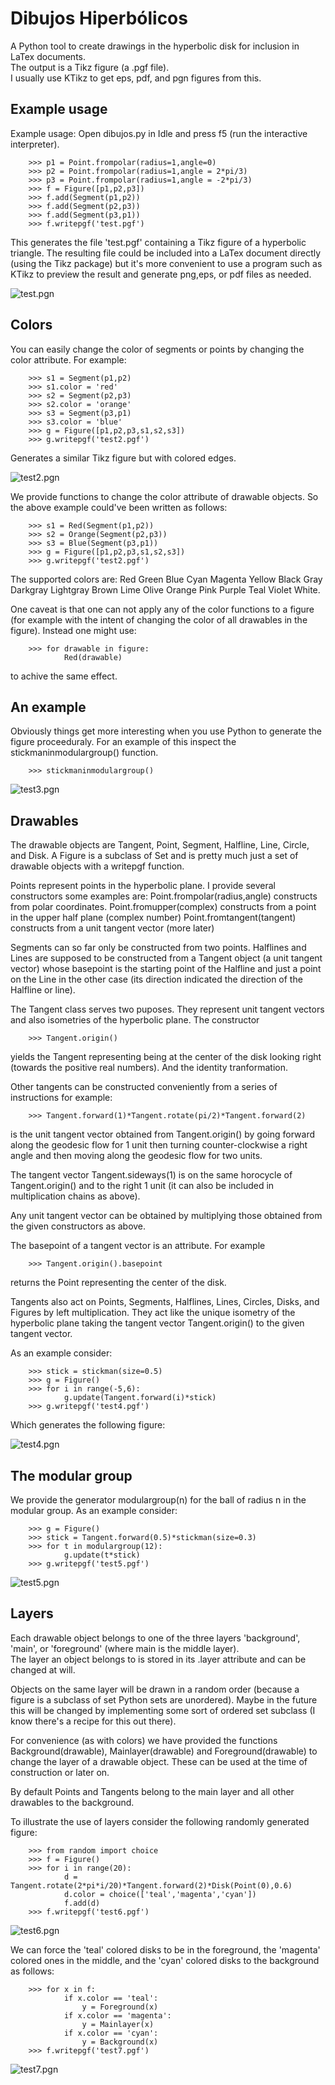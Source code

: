 # Dibujos Hiperbólicos
A Python tool to create drawings in the hyperbolic disk for inclusion in LaTex documents.  
The output is a Tikz figure (a .pgf file).  
I usually use KTikz to get eps, pdf, and pgn figures from this.

## Example usage

 Example usage:
 Open dibujos.py in Idle and press f5 (run the interactive interpreter).
 
        >>> p1 = Point.frompolar(radius=1,angle=0)
        >>> p2 = Point.frompolar(radius=1,angle = 2*pi/3)
        >>> p3 = Point.frompolar(radius=1,angle = -2*pi/3)
        >>> f = Figure([p1,p2,p3])
        >>> f.add(Segment(p1,p2))
        >>> f.add(Segment(p2,p3))
        >>> f.add(Segment(p3,p1))
        >>> f.writepgf('test.pgf')

 This generates the file 'test.pgf' containing a Tikz figure of a hyperbolic triangle.
 The resulting file could be included into a LaTex document directly (using the Tikz package) but 
 it's more convenient to use a program such as KTikz to preview the result and generate png,eps, or pdf files as needed.
 
 ![test.pgn](/test.png)
 
## Colors
 
 You can easily change the color of segments or points by changing the color attribute.
 For example:
 
        >>> s1 = Segment(p1,p2)
        >>> s1.color = 'red'
        >>> s2 = Segment(p2,p3)
        >>> s2.color = 'orange'
        >>> s3 = Segment(p3,p1)
        >>> s3.color = 'blue'
        >>> g = Figure([p1,p2,p3,s1,s2,s3])
        >>> g.writepgf('test2.pgf')

 Generates a similar Tikz figure but with colored edges.

 ![test2.pgn](/test2.png)

 We provide functions to change the color attribute of drawable objects.  So the above example could've been written as follows:

        >>> s1 = Red(Segment(p1,p2))
        >>> s2 = Orange(Segment(p2,p3))
        >>> s3 = Blue(Segment(p3,p1))
        >>> g = Figure([p1,p2,p3,s1,s2,s3])
        >>> g.writepgf('test2.pgf')

 The supported colors are:  Red Green Blue Cyan Magenta Yellow Black Gray Darkgray Lightgray Brown Lime Olive Orange Pink Purple Teal Violet White.

 One caveat is that one can not apply any of the color functions to a figure (for example with the intent of changing the color of all drawables in
 the figure).  Instead one might use:

        >>> for drawable in figure:
				Red(drawable)

 to achive the same effect.

## An example


 Obviously things get more interesting when you use Python to generate the figure proceeduraly.
 For an example of this inspect the stickmaninmodulargroup() function.

        >>> stickmaninmodulargroup()
 
  ![test3.pgn](/test3.png)


## Drawables
 
 The drawable objects are Tangent, Point, Segment, Halfline, Line, Circle, and Disk.
 A Figure is a subclass of Set and is pretty much just a set of drawable objects with a writepgf function.

 Points represent points in the hyperbolic plane.  I provide several constructors some examples are:
 Point.frompolar(radius,angle)   constructs from polar coordinates.
 Point.fromupper(complex)    constructs from a point in the upper half plane (complex number)
 Point.fromtangent(tangent) constructs from a unit tangent vector (more later)

 Segments can so far only be constructed from two points.  Halflines and Lines are supposed to be constructed
 from a Tangent object (a unit tangent vector) whose basepoint is the starting point of the Halfline and just
 a point on the Line in the other case (its direction indicated the direction of the Halfline or line).

 The Tangent class serves two puposes.   They represent unit tangent vectors and also isometries of the hyperbolic plane.
 The constructor

        >>> Tangent.origin()

 yields the Tangent representing being at the center of the disk looking right (towards the positive real numbers).  And the
 identity tranformation.

 Other tangents can be constructed conveniently from a series of instructions for example:

        >>> Tangent.forward(1)*Tangent.rotate(pi/2)*Tangent.forward(2)
 
 is the unit tangent vector obtained from Tangent.origin() by going forward along the geodesic flow for 1 unit then turning 
 counter-clockwise a right angle and then moving along the geodesic flow for two units.

 The tangent vector Tangent.sideways(1) is on the same horocycle of Tangent.origin() and to the right 1 unit (it can also
 be included in multiplication chains as above). 

 Any unit tangent vector can be obtained by multiplying those obtained from the given constructors as above.

 The basepoint of a tangent vector is an attribute.  For example

        >>> Tangent.origin().basepoint
 
 returns the Point representing the center of the disk.

 Tangents also act on Points, Segments, Halflines, Lines, Circles, Disks, and Figures by left multiplication.  They act like the unique
 isometry of the hyperbolic plane taking the tangent vector Tangent.origin() to the given tangent vector.

 As an example consider:

        >>> stick = stickman(size=0.5)
        >>> g = Figure()
        >>> for i in range(-5,6):
				g.update(Tangent.forward(i)*stick)
        >>> g.writepgf('test4.pgf')

Which generates the following figure:

 ![test4.pgn](/test4.png)

## The modular group

We provide the generator modulargroup(n) for the ball of radius n in the modular group.  As an example consider:

		>>> g = Figure()
		>>> stick = Tangent.forward(0.5)*stickman(size=0.3)
		>>> for t in modulargroup(12):
				g.update(t*stick)	
		>>> g.writepgf('test5.pgf')

 ![test5.pgn](/test5.png)

## Layers

 Each drawable object belongs to one of the three layers 'background', 'main', or 'foreground' (where main is the middle layer).   
 The layer an object belongs to is stored in its .layer attribute and can be changed at will.  

 Objects on the same layer will be drawn in a random order (because a figure is a subclass of set Python sets are unordered).  Maybe
 in the future this will be changed by implementing some sort of ordered set subclass (I know there's a recipe for this out there).
 
 For convenience (as with colors) we have provided the functions Background(drawable), Mainlayer(drawable) and Foreground(drawable)
 to change the layer of a drawable object. These can be used at the time of construction or later on.

 By default Points and Tangents belong to the main layer and all other drawables to the background.  

 To illustrate the use of layers consider the following randomly generated figure:

		>>> from random import choice
		>>> f = Figure()
		>>> for i in range(20):
				d = Tangent.rotate(2*pi*i/20)*Tangent.forward(2)*Disk(Point(0),0.6)
				d.color = choice(['teal','magenta','cyan'])
				f.add(d)	
		>>> f.writepgf('test6.pgf')

 ![test6.pgn](/test6.png)

 We can force the 'teal' colored disks to be in the foreground, the 'magenta' colored ones in the middle, and the 'cyan' colored disks
 to the background as follows:

		>>> for x in f:
				if x.color == 'teal':
					y = Foreground(x)
				if x.color == 'magenta':
					y = Mainlayer(x)
				if x.color == 'cyan':
					y = Background(x)
		>>> f.writepgf('test7.pgf')

 ![test7.pgn](/test7.png)
 



